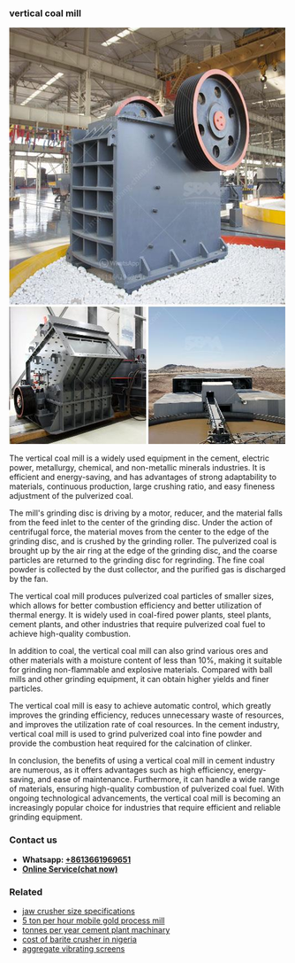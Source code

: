 <h3>vertical coal mill</h3><img src='1704791152.jpg' alt=''><p>The vertical coal mill is a widely used equipment in the cement, electric power, metallurgy, chemical, and non-metallic minerals industries. It is efficient and energy-saving, and has advantages of strong adaptability to materials, continuous production, large crushing ratio, and easy fineness adjustment of the pulverized coal.</p><p>The mill's grinding disc is driving by a motor, reducer, and the material falls from the feed inlet to the center of the grinding disc. Under the action of centrifugal force, the material moves from the center to the edge of the grinding disc, and is crushed by the grinding roller. The pulverized coal is brought up by the air ring at the edge of the grinding disc, and the coarse particles are returned to the grinding disc for regrinding. The fine coal powder is collected by the dust collector, and the purified gas is discharged by the fan.</p><p>The vertical coal mill produces pulverized coal particles of smaller sizes, which allows for better combustion efficiency and better utilization of thermal energy. It is widely used in coal-fired power plants, steel plants, cement plants, and other industries that require pulverized coal fuel to achieve high-quality combustion.</p><p>In addition to coal, the vertical coal mill can also grind various ores and other materials with a moisture content of less than 10%, making it suitable for grinding non-flammable and explosive materials. Compared with ball mills and other grinding equipment, it can obtain higher yields and finer particles.</p><p>The vertical coal mill is easy to achieve automatic control, which greatly improves the grinding efficiency, reduces unnecessary waste of resources, and improves the utilization rate of coal resources. In the cement industry, vertical coal mill is used to grind pulverized coal into fine powder and provide the combustion heat required for the calcination of clinker.</p><p>In conclusion, the benefits of using a vertical coal mill in cement industry are numerous, as it offers advantages such as high efficiency, energy-saving, and ease of maintenance. Furthermore, it can handle a wide range of materials, ensuring high-quality combustion of pulverized coal fuel. With ongoing technological advancements, the vertical coal mill is becoming an increasingly popular choice for industries that require efficient and reliable grinding equipment.</p><h3>Contact us</h3><ul><li><strong>Whatsapp:&nbsp;<a href="https://wa.me/8613661969651">+8613661969651</a></strong></li><li><a href="https://swt.shibang-china.com/?git&amp;zhl&amp;vertical coal mill"><strong>Online Service(chat now)</strong></a></li></ul><h3>Related</h3><ul><li><a href='jaw crusher size specifications.md'>jaw crusher size specifications</a></li><li><a href='5 ton per hour mobile gold process mill.md'>5 ton per hour mobile gold process mill</a></li><li><a href='tonnes per year cement plant machinary.md'>tonnes per year cement plant machinary</a></li><li><a href='cost of barite crusher in nigeria.md'>cost of barite crusher in nigeria</a></li><li><a href='aggregate vibrating screens.md'>aggregate vibrating screens</a></li></ul>